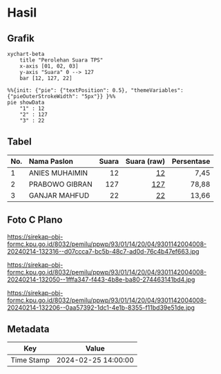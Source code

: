 # Hasil

## Grafik

```mermaid
xychart-beta
    title "Perolehan Suara TPS"
    x-axis [01, 02, 03]
    y-axis "Suara" 0 --> 127
    bar [12, 127, 22]
```

```mermaid
%%{init: {"pie": {"textPosition": 0.5}, "themeVariables": {"pieOuterStrokeWidth": "5px"}} }%%
pie showData
    "1" : 12
    "2" : 127
    "3" : 22
```

## Tabel

| No. | Nama Paslon    | Suara | Suara (raw) | Persentase |
|:--- |:-------------- | -----:| -----------:| ----------:|
| 1   | ANIES MUHAIMIN | 12    | [12][p-1]   | 7,45       |
| 2   | PRABOWO GIBRAN | 127   | [127][p-2]  | 78,88      |
| 3   | GANJAR MAHFUD  | 22    | [22][p-3]   | 13,66      |


[p-1]: https://github.com/gigit-pemilu/pemilu-2024-93-papua-selatan/blob/main/pilpres/hitung-suara/sub/93-papua-selatan/sub/01-merauke/sub/14-malind/sub/2004-padang-raharja/sub/008-tps/sub/paslon-1.txt
[p-2]: https://github.com/gigit-pemilu/pemilu-2024-93-papua-selatan/blob/main/pilpres/hitung-suara/sub/93-papua-selatan/sub/01-merauke/sub/14-malind/sub/2004-padang-raharja/sub/008-tps/sub/paslon-2.txt
[p-3]: https://github.com/gigit-pemilu/pemilu-2024-93-papua-selatan/blob/main/pilpres/hitung-suara/sub/93-papua-selatan/sub/01-merauke/sub/14-malind/sub/2004-padang-raharja/sub/008-tps/sub/paslon-3.txt

## Foto C Plano

https://sirekap-obj-formc.kpu.go.id/8032/pemilu/ppwp/93/01/14/20/04/9301142004008-20240214-132316--d07ccca7-bc5b-48c7-ad0d-76c4b47ef663.jpg

https://sirekap-obj-formc.kpu.go.id/8032/pemilu/ppwp/93/01/14/20/04/9301142004008-20240214-132050--1fffa347-f443-4b8e-ba80-274463141bd4.jpg

https://sirekap-obj-formc.kpu.go.id/8032/pemilu/ppwp/93/01/14/20/04/9301142004008-20240214-132206--0aa57392-1dc1-4e1b-8355-f11bd39e51de.jpg


## Metadata

| Key        | Value               |
| ---------- | ------------------- |
| Time Stamp | 2024-02-25 14:00:00 |



